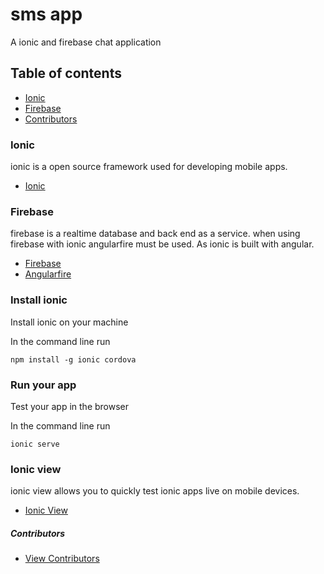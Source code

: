 # sms app

A ionic and firebase chat application


## Table of contents

* [Ionic](#ionic)
* [Firebase](#firebase)
* [Contributors](#contributors)


### Ionic

ionic is a open source framework used for developing mobile apps.

* [Ionic](https://ionicframework.com/)

### Firebase

firebase is a realtime database and back end as a service. when using firebase with ionic angularfire must be used. As ionic is built with angular.

* [Firebase](https://firebase.google.com/)
* [Angularfire](https://github.com/firebase/angularfire)


### Install ionic

Install ionic on your machine

In the command line run

```
npm install -g ionic cordova
```

### Run your app

Test your app in the browser

In the command line run

```
ionic serve
```

### Ionic view

ionic view allows you to quickly test ionic apps live on mobile devices.

* [Ionic View](http://view.ionic.io/?_ga=1.29680892.2104877837.1488776427)


##### Contributors
* [View Contributors](https://github.com/seanedw1/smsapp1/graphs/contributors)
